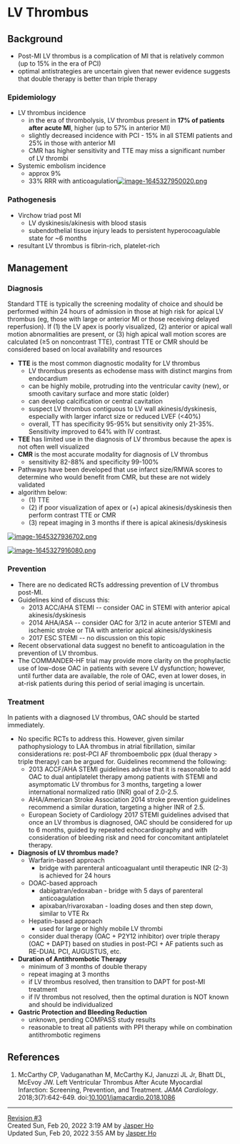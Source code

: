 LV Thrombus
===========

Background
----------

*   Post-MI LV thrombus is a complication of MI that is relatively common (up to 15% in the era of PCI)
*   optimal antistrategies are uncertain given that newer evidence suggests that double therapy is better than triple therapy

### Epidemiology

*   LV thrombus incidence
    *   in the era of thrombolysis, LV thrombus present in **17% of patients after acute MI**, higher (up to 57% in anterior MI)
    *   slightly decreased incidence with PCI - 15% in all STEMI patients and 25% in those with anterior MI
    *   CMR has higher sensitivity and TTE may miss a significant number of LV thrombi
*   Systemic embolism incidence
    *   approx 9%
    *   33% RRR with anticoagulation[![image-1645327950020.png](http://medreference.ca/uploads/images/gallery/2022-02/scaled-1680-/RvRtkkQANf6GkXl6-image-1645327950020.png)](http://medreference.ca/uploads/images/gallery/2022-02/RvRtkkQANf6GkXl6-image-1645327950020.png)

### Pathogenesis

*   Virchow triad post MI
    *   LV dyskinesis/akinesis with blood stasis
    *   subendothelial tissue injury leads to persistent hyperocoagulable state for ~6 months
*   resultant LV thrombus is fibrin-rich, platelet-rich

Management
----------

### Diagnosis

Standard TTE is typically the screening modality of choice and should be performed within 24 hours of admission in those at high risk for apical LV thrombus (eg, those with large or anterior MI or those receiving delayed reperfusion). If (1) the LV apex is poorly visualized, (2) anterior or apical wall motion abnormalities are present, or (3) high apical wall motion scores are calculated (≥5 on noncontrast TTE), contrast TTE or CMR should be considered based on local availability and resources

*   **TTE** is the most common diagnostic modality for LV thrombus
    *   LV thrombus presents as echodense mass with distinct margins from endocardium
    *   can be highly mobile, protruding into the ventricular cavity (new), or smooth cavitary surface and more static (older)
    *   can develop calcification or central cavitation
    *   suspect LV thrombus contiguous to LV wall akinesis/dyskinesis, especially with larger infarct size or reduced LVEF (<40%)
    *   overall, TT has specificity 95-95% but sensitivity only 21-35%. Sensitivity improved to 64% with IV contrast.
*   **TEE** has limited use in the diagnosis of LV thrombus because the apex is not often well visualized
*   **CMR** is the most accurate modality for diagnosis of LV thrombus
    *   sensitivity 82-88% and specificity 99-100%
*   Pathways have been developed that use infarct size/RMWA scores to determine who would benefit from CMR, but these are not widely validated
*   algorithm below:
    *   (1) TTE
    *   (2) if poor visualization of apex or (+) apical akinesis/dyskinesis then perform contrast TTE or CMR
    *   (3) repeat imaging in 3 months if there is apical akinesis/dyskinesis

[![image-1645327936702.png](http://medreference.ca/uploads/images/gallery/2022-02/scaled-1680-/miaOKPdZqkg109VC-image-1645327936702.png)](http://medreference.ca/uploads/images/gallery/2022-02/miaOKPdZqkg109VC-image-1645327936702.png)

[![image-1645327916080.png](http://medreference.ca/uploads/images/gallery/2022-02/scaled-1680-/xnHueQbbYZoRU6gz-image-1645327916080.png)](http://medreference.ca/uploads/images/gallery/2022-02/xnHueQbbYZoRU6gz-image-1645327916080.png)

### Prevention

*   There are no dedicated RCTs addressing prevention of LV thrombus post-MI.
*   Guidelines kind of discuss this:
    *   2013 ACC/AHA STEMI -- consider OAC in STEMI with anterior apical akinesis/dyskinesis
    *   2014 AHA/ASA -- consider OAC for 3/12 in acute anterior STEMI and ischemic stroke or TIA with anterior apical akinesis/dyskinesis
    *   2017 ESC STEMI -- no discussion on this topic
*   Recent observational data suggest no benefit to anticoagulation in the prevention of LV thrombus.
*   The COMMANDER-HF trial may provide more clarity on the prophylactic use of low-dose OAC in patients with severe LV dysfunction; however, until further data are available, the role of OAC, even at lower doses, in at-risk patients during this period of serial imaging is uncertain.

### Treatment

In patients with a diagnosed LV thrombus, OAC should be started immediately.

*   No specific RCTs to address this. However, given similar pathophysiology to LAA thrombus in atrial fibrillation, similar considerations re: post-PCI AF thromboembolic ppx (dual therapy > triple therapy) can be argued for. Guidelines recommend the following:  
    *   2013 ACCF/AHA STEMI guidelines advise that it is reasonable to add OAC to dual antiplatelet therapy among patients with STEMI and asymptomatic LV thrombus for 3 months, targeting a lower international normalized ratio (INR) goal of 2.0-2.5.
    *   AHA/American Stroke Association 2014 stroke prevention guidelines recommend a similar duration, targeting a higher INR of 2.5.
    *   European Society of Cardiology 2017 STEMI guidelines advised that once an LV thrombus is diagnosed, OAC should be considered for up to 6 months, guided by repeated echocardiography and with consideration of bleeding risk and need for concomitant antiplatelet therapy.
*   **Diagnosis of LV thrombus made?**
    *   Warfarin-based approach  
        *   bridge with parenteral anticoagualant until therapeutic INR (2-3) is achieved for 24 hours
    *   DOAC-based approach
        *   dabigatran/edoxaban - bridge with 5 days of parenteral anticoagulation
        *   apixaban/rivaroxaban - loading doses and then step down, similar to VTE Rx
    *   Hepatin-based approach
        *   used for large or highly mobile LV thrombi
    *   consider dual therapy (OAC + P2Y12 inhibitor) over triple therapy (OAC + DAPT) based on studies in post-PCI + AF patients such as RE-DUAL PCI, AUGUSTUS, etc.
*   **Duration of Antithrombotic Therapy**
    *   minimum of 3 months of double therapy
    *   repeat imaging at 3 months
    *   if LV thrombus resolved, then transition to DAPT for post-MI treatment
    *   if lV thrombus not resolved, then the optimal duration is NOT known and should be individualized
*   **Gastric Protection and Bleeding Reduction**
    *   unknown, pending COMPASS study results
    *   reasonable to treat all patients with PPI therapy while on combination antithrombotic regimens

References
----------

1.  McCarthy CP, Vaduganathan M, McCarthy KJ, Januzzi JL Jr, Bhatt DL, McEvoy JW. Left Ventricular Thrombus After Acute Myocardial Infarction: Screening, Prevention, and Treatment. _JAMA Cardiology_. 2018;3(7):642-649. doi:[10.1001/jamacardio.2018.1086](https://doi.org/10.1001/jamacardio.2018.1086)
    

* * *

[Revision #3  
](http://medreference.ca:8080/books/cardiovascular-medicine/page/lv-thrombus/revisions)Created Sun, Feb 20, 2022 3:19 AM by [Jasper Ho](http://medreference.ca:8080/user/1)  
Updated Sun, Feb 20, 2022 3:55 AM by [Jasper Ho](http://medreference.ca:8080/user/1)